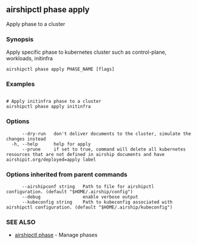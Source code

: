 ## airshipctl phase apply

Apply phase to a cluster

### Synopsis

Apply specific phase to kubernetes cluster such as control-plane, workloads, initinfra


```
airshipctl phase apply PHASE_NAME [flags]
```

### Examples

```

# Apply initinfra phase to a cluster
airshipctl phase apply initinfra

```

### Options

```
      --dry-run   don't deliver documents to the cluster, simulate the changes instead
  -h, --help      help for apply
      --prune     if set to true, command will delete all kubernetes resources that are not defined in airship documents and have airshipit.org/deployed=apply label
```

### Options inherited from parent commands

```
      --airshipconf string   Path to file for airshipctl configuration. (default "$HOME/.airship/config")
      --debug                enable verbose output
      --kubeconfig string    Path to kubeconfig associated with airshipctl configuration. (default "$HOME/.airship/kubeconfig")
```

### SEE ALSO

* [airshipctl phase](airshipctl_phase.md)	 - Manage phases

